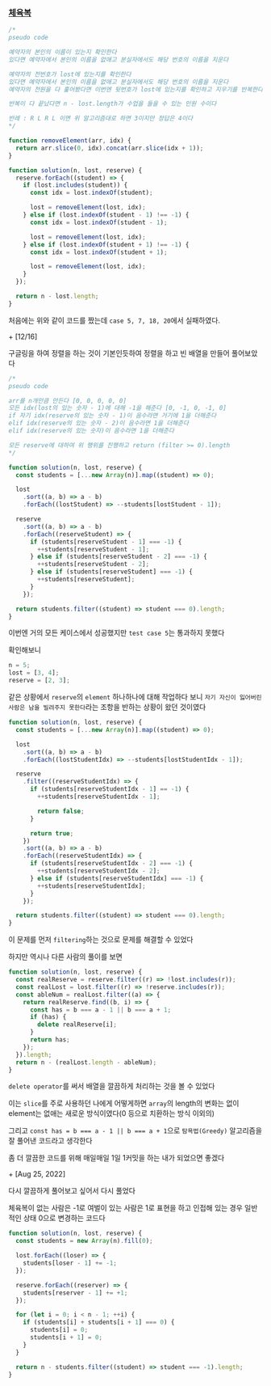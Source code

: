 ### [체육복](https://programmers.co.kr/learn/courses/30/lessons/42862)

```js
/*
pseudo code

예약자의 본인의 이름이 있는지 확인한다
있다면 예약자에서 본인의 이름을 없애고 분실자에서도 해당 번호의 이름을 지운다

예약자의 전번호가 lost에 있는지를 확인한다
있다면 예약자에서 본인의 이름을 없애고 분실자에서도 해당 번호의 이름을 지운다
예약자의 전원을 다 훑어봤다면 이번엔 뒷번호가 lost에 있는지를 확인하고 지우기를 반복한다

반복이 다 끝났다면 n - lost.length가 수업을 들을 수 있는 인원 수이다

반례 : R L R L 이면 위 알고리즘대로 하면 3이지만 정답은 4이다
*/
```

```js
function removeElement(arr, idx) {
  return arr.slice(0, idx).concat(arr.slice(idx + 1));
}

function solution(n, lost, reserve) {
  reserve.forEach((student) => {
    if (lost.includes(student)) {
      const idx = lost.indexOf(student);

      lost = removeElement(lost, idx);
    } else if (lost.indexOf(student - 1) !== -1) {
      const idx = lost.indexOf(student - 1);

      lost = removeElement(lost, idx);
    } else if (lost.indexOf(student + 1) !== -1) {
      const idx = lost.indexOf(student + 1);

      lost = removeElement(lost, idx);
    }
  });

  return n - lost.length;
}
```

처음에는 위와 같이 코드를 짰는데 `case 5, 7, 18, 20`에서 실패하였다.

\+ [12/16]

구글링을 하여 정렬을 하는 것이 기본인듯하여 정렬을 하고 빈 배열을 만들어 풀어보았다

```js
/*
pseudo code

arr를 n개만큼 만든다 [0, 0, 0, 0, 0]
모든 idx(lost의 있는 숫자 - 1)에 대해 -1을 해준다 [0, -1, 0, -1, 0]
if 자기 idx(reserve의 있는 숫자 - 1)이 음수라면 거기에 1을 더해준다
elif idx(reserve의 있는 숫자 - 2)이 음수라면 1을 더해준다
elif idx(reserve의 있는 숫자)이 음수라면 1을 더해준다

모든 reserve에 대하여 위 행위를 진행하고 return (filter >= 0).length
*/
```

```js
function solution(n, lost, reserve) {
  const students = [...new Array(n)].map((student) => 0);

  lost
    .sort((a, b) => a - b)
    .forEach((lostStudent) => --students[lostStudent - 1]);

  reserve
    .sort((a, b) => a - b)
    .forEach((reserveStudent) => {
      if (students[reserveStudent - 1] === -1) {
        ++students[reserveStudent - 1];
      } else if (students[reserveStudent - 2] === -1) {
        ++students[reserveStudent - 2];
      } else if (students[reserveStudent] === -1) {
        ++students[reserveStudent];
      }
    });

  return students.filter((student) => student === 0).length;
}
```

이번엔 거의 모든 케이스에서 성공했지만 `test case 5`는 통과하지 못했다

확인해보니

```js
n = 5;
lost = [3, 4];
reserve = [2, 3];
```

같은 상황에서 `reserve`의 `element` 하나하나에 대해 작업하다 보니 `자기 자신이 잃어버린 사람은 남을 빌려주지 못한다`라는 조항을 반하는 상황이 왔던 것이였다

```js
function solution(n, lost, reserve) {
  const students = [...new Array(n)].map((student) => 0);

  lost
    .sort((a, b) => a - b)
    .forEach((lostStudentIdx) => --students[lostStudentIdx - 1]);

  reserve
    .filter((reserveStudentIdx) => {
      if (students[reserveStudentIdx - 1] == -1) {
        ++students[reserveStudentIdx - 1];

        return false;
      }

      return true;
    })
    .sort((a, b) => a - b)
    .forEach((reserveStudentIdx) => {
      if (students[reserveStudentIdx - 2] === -1) {
        ++students[reserveStudentIdx - 2];
      } else if (students[reserveStudentIdx] === -1) {
        ++students[reserveStudentIdx];
      }
    });

  return students.filter((student) => student === 0).length;
}
```

이 문제를 먼저 `filtering`하는 것으로 문제를 해결할 수 있었다

하지만 역시나 다른 사람의 풀이를 보면

```js
function solution(n, lost, reserve) {
  const realReserve = reserve.filter((r) => !lost.includes(r));
  const realLost = lost.filter((r) => !reserve.includes(r));
  const ableNum = realLost.filter((a) => {
    return realReserve.find((b, i) => {
      const has = b === a - 1 || b === a + 1;
      if (has) {
        delete realReserve[i];
      }
      return has;
    });
  }).length;
  return n - (realLost.length - ableNum);
}
```

`delete operator`를 써서 배열을 깔끔하게 처리하는 것을 볼 수 있었다

이는 `slice`를 주로 사용하던 나에게 어떻게하면 `array`의 length의 변화는 없이 element는 없애는 새로운 방식이였다(0 등으로 치환하는 방식 이외의)

그리고 `const has = b === a - 1 || b === a + 1`으로 `탐욕법(Greedy)` 알고리즘을 잘 풀어낸 코드라고 생각한다

좀 더 깔끔한 코드를 위해 매일매일 1일 1커밋을 하는 내가 되었으면 좋겠다

\+ [Aug 25, 2022]

다시 깔끔하게 풀어보고 싶어서 다시 풀었다

체육복이 없는 사람은 -1로 여벌이 있는 사람은 1로 표현을 하고 인접해 있는 경우 일반적인 상태 0으로 변경하는 코드다

```js
function solution(n, lost, reserve) {
  const students = new Array(n).fill(0);

  lost.forEach((loser) => {
    students[loser - 1] += -1;
  });

  reserve.forEach((reserver) => {
    students[reserver - 1] += +1;
  });

  for (let i = 0; i < n - 1; ++i) {
    if (students[i] + students[i + 1] === 0) {
      students[i] = 0;
      students[i + 1] = 0;
    }
  }

  return n - students.filter((student) => student === -1).length;
}
```